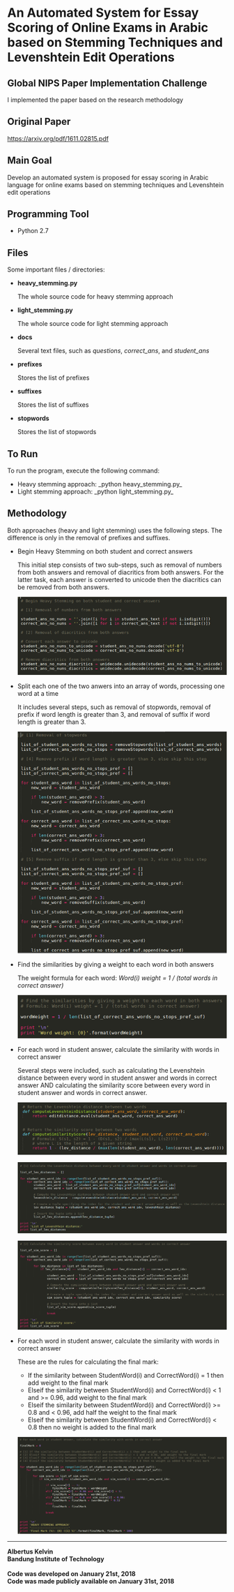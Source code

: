 # An Automated System for Essay Scoring of Online Exams in Arabic based on Stemming Techniques and Levenshtein Edit Operations

## Global NIPS Paper Implementation Challenge

I implemented the paper based on the research methodology

## Original Paper

https://arxiv.org/pdf/1611.02815.pdf

## Main Goal

Develop an automated system is proposed for essay scoring in Arabic language for online exams based on stemming techniques and  Levenshtein edit operations

## Programming Tool

<ul>
  <li>Python 2.7</li>
</ul>

## Files

Some important files / directories:

<ul>
  <li><b>heavy_stemming.py</b>
    <p>
      The whole source code for heavy stemming approach
    </p>
  </li>
  <li><b>light_stemming.py</b>
    <p>
      The whole source code for light stemming approach
    </p>
  </li>
  <li><b>docs</b>
    <p>
      Several text files, such as <i>questions</i>, <i>correct_ans</i>, and <i>student_ans</i>
    </p>
  </li>
  <li><b>prefixes</b>
    <p>
      Stores the list of prefixes
    </p>
  </li>
  <li><b>suffixes</b>
    <p>
      Stores the list of suffixes
    </p>
  </li> 
  <li><b>stopwords</b>
    <p>
      Stores the list of stopwords
    </p>
  </li>
</ul>

## To Run

To run the program, execute the following command:
<ul>
  <li>Heavy stemming approach: _python heavy_stemming.py_</li>
  <li>Light stemming approach: _python light_stemming.py_</li>
</ul>

## Methodology

Both approaches (heavy and light stemming) uses the following steps. The difference is only in the removal of prefixes and suffixes.

<ul>
  <li>Begin Heavy Stemming on both student and correct answers
    <p>
      This initial step consists of two sub-steps, such as removal of numbers from both answers and removal of diacritics from both answers. For the latter task, each answer is converted to unicode then the diacritics can be removed from both answers.
    </p>
    <p>
      <img src="https://github.com/albertusk95/nips-challenge-essay-scoring-arabic/blob/master/assets/img/step_1_AES.png?raw=true"/>
    </p>
  </li>
  <li>Split each one of the two anwers into an array of words, processing one word at a time
    <p>
      It includes several steps, such as removal of stopwords, removal of prefix if word length is greater than 3, and removal of suffix if word length is greater than 3.
    </p>
    <p>
      <img src="https://github.com/albertusk95/nips-challenge-essay-scoring-arabic/blob/master/assets/img/step_2_AES.png?raw=true"/>
    </p>
  </li>
  <li>Find the similarities by giving a weight to each word in both answers
    <p>
      The weight formula for each word:
      <i>Word(i) weight = 1 / (total words in correct answer)</i>
    </p>
    <p>
      <img src="https://github.com/albertusk95/nips-challenge-essay-scoring-arabic/blob/master/assets/img/step_4_AES.png?raw=true"/>
    </p>
  </li>
  <li>For each word in student answer, calculate the similarity with words in correct answer
    <p>
      Several steps were included, such as calculating the Levenshtein distance between every word in student answer and words in correct answer AND calculating the similarity score between every word in student answer and words in correct answer.
    </p>
    <p>
      <img src="https://github.com/albertusk95/nips-challenge-essay-scoring-arabic/blob/master/assets/img/step_8_AES.png?raw=true"/>
    </p>
    <p>
      <img src="https://github.com/albertusk95/nips-challenge-essay-scoring-arabic/blob/master/assets/img/step_5_AES.png?raw=true"/>
    </p>
    <p>
      <img src="https://github.com/albertusk95/nips-challenge-essay-scoring-arabic/blob/master/assets/img/step_6_AES.png?raw=true"/>
    </p>
  </li>
  <li>For each word in student answer, calculate the similarity with words in correct answer
    <p>
      These are the rules for calculating the final mark:
      <ul>
        <li>If the similarity between StudentWord(i) and CorrectWord(i) = 1 then add weight to the final mark</li>
        <li>Elseif the similarity between StudentWord(i) and CorrectWord(i) < 1 and >= 0.96, add weight to the final mark</li>
        <li>Elseif the similarity between StudentWord(i) and CorrectWord(i) >= 0.8 and < 0.96, add half the weight to the final mark</li>
        <li>Elseif the similarity between StudentWord(i) and CorrectWord(i) < 0.8 then no weight is added to the final mark</li>
      </ul>
    </p>
    <p>
      <img src="https://github.com/albertusk95/nips-challenge-essay-scoring-arabic/blob/master/assets/img/step_7_AES.png?raw=true"/>
    </p>
  </li>
</ul>

---

**Albertus Kelvin**<br/>
**Bandung Institute of Technology**<br/><br/>
**Code was developed on January 21st, 2018**<br/>
**Code was made publicly available on January 31st, 2018**
